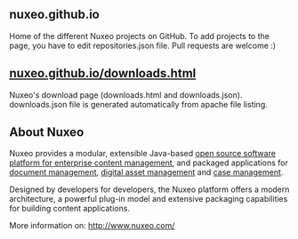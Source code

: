 nuxeo.github.io
---------------

Home of the different Nuxeo projects on GitHub.
To add projects to the page, you have to edit repositories.json file. Pull requests are welcome :)


[nuxeo.github.io/downloads.html](http://nuxeo.github.io/downloads.html)
-----------------------------

Nuxeo's download page (downloads.html and downloads.json). downloads.json file is generated automatically from apache file listing.


About Nuxeo
-----------

Nuxeo provides a modular, extensible Java-based
[open source software platform for enterprise content management](http://www.nuxeo.com/en/products/ep),
and packaged applications for [document management](http://www.nuxeo.com/en/products/document-management),
[digital asset management](http://www.nuxeo.com/en/products/dam) and
[case management](http://www.nuxeo.com/en/products/case-management).

Designed by developers for developers, the Nuxeo platform offers a modern
architecture, a powerful plug-in model and extensive packaging
capabilities for building content applications.

More information on: <http://www.nuxeo.com/>


